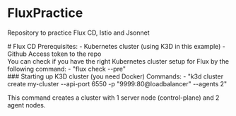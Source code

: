# FluxPractice
Repository to practice Flux CD, Istio and Jsonnet

<p>
# Flux CD
Prerequisites:
  - Kubernetes cluster (using K3D in this example)
  - Github Access token to the repo
<br>
You can check if you have the right Kubernetes cluster setup for Flux by the following command:
  - "flux check --pre"
<br>
### Starting up K3D cluster (you need Docker)
Commands:
  - "k3d cluster create my-cluster --api-port 6550 -p "9999:80@loadbalancer" --agents 2"

This command creates a cluster with 1 server node (control-plane) and 2 agent nodes.
</p>
